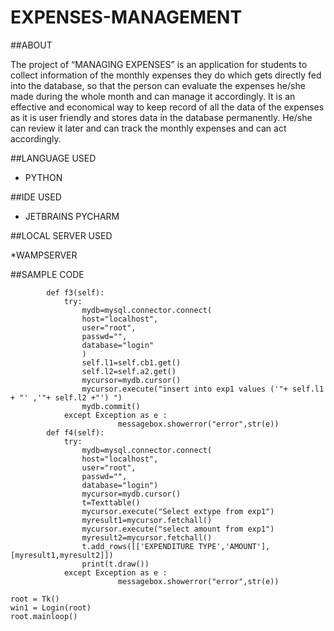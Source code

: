 # **EXPENSES-MANAGEMENT**

##ABOUT

The  project of “MANAGING EXPENSES” is an application for students to collect information of the monthly expenses they do which gets directly fed into the database, 
so that the person can evaluate the expenses he/she made during the whole month and can manage it accordingly. 
It is an effective and economical way to keep record of all the data of the expenses as it is user friendly and stores data in the database permanently. 
He/she can review it later and can track the monthly expenses and can act accordingly.

##LANGUAGE USED

* PYTHON

##IDE USED

* JETBRAINS PYCHARM

##LOCAL SERVER USED

*WAMPSERVER

##SAMPLE CODE

```
        def f3(self):
            try:
                mydb=mysql.connector.connect(
                host="localhost",
                user="root",
                passwd="",
                database="login"
                )
                self.l1=self.cb1.get()
                self.l2=self.a2.get()
                mycursor=mydb.cursor()
                mycursor.execute("insert into exp1 values ('"+ self.l1 + "' ,'"+ self.l2 +"') ")
                mydb.commit()
            except Exception as e :
                        messagebox.showerror("error",str(e))
        def f4(self):
            try:
                mydb=mysql.connector.connect(
                host="localhost",
                user="root",
                passwd="",
                database="login")
                mycursor=mydb.cursor()
                t=Texttable()
                mycursor.execute("Select extype from exp1")
                myresult1=mycursor.fetchall()
                mycursor.execute("select amount from exp1")
                myresult2=mycursor.fetchall()
                t.add_rows([['EXPENDITURE TYPE','AMOUNT'],[myresult1,myresult2]])
                print(t.draw())
            except Exception as e :
                        messagebox.showerror("error",str(e))

root = Tk()
win1 = Login(root)
root.mainloop()
```
